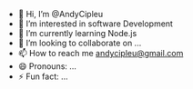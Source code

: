 - 👋 Hi, I’m @AndyCipleu
- 👀 I’m interested in software Development
- 🌱 I’m currently learning Node.js
- 💞️ I’m looking to collaborate on ...
- 📫 How to reach me andycipleu@gmail.com
- 😄 Pronouns: ...
- ⚡ Fun fact: ...

<!---
AndyCipleu/AndyCipleu is a ✨ special ✨ repository because its `README.md` (this file) appears on your GitHub profile.
You can click the Preview link to take a look at your changes.
--->

